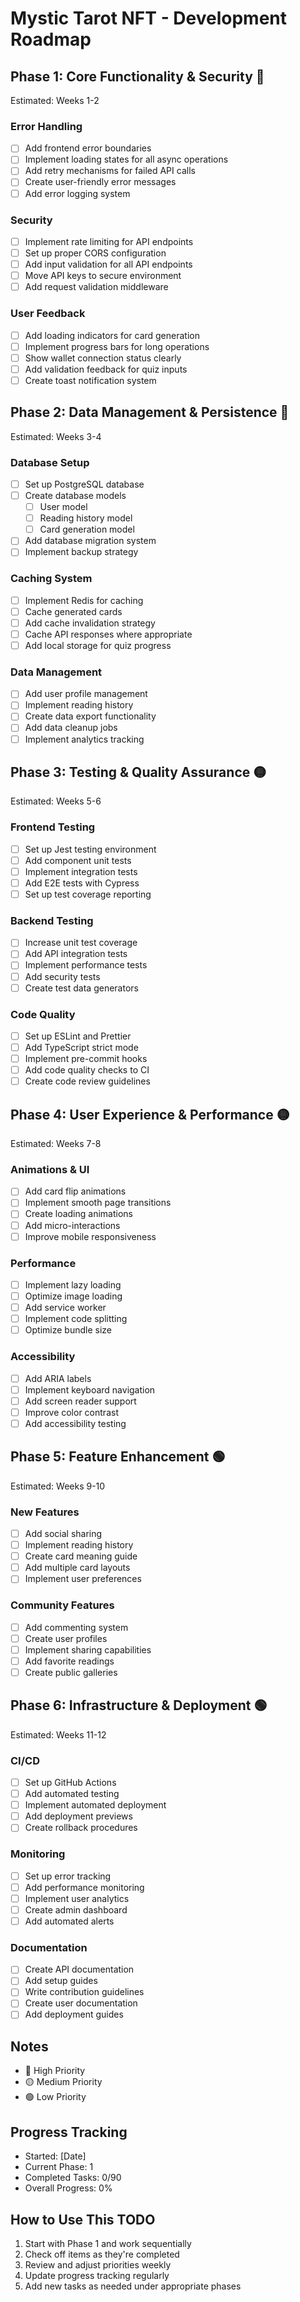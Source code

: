 # Mystic Tarot NFT - Development Roadmap

## Phase 1: Core Functionality & Security 🔴
Estimated: Weeks 1-2

### Error Handling
- [ ] Add frontend error boundaries
- [ ] Implement loading states for all async operations
- [ ] Add retry mechanisms for failed API calls
- [ ] Create user-friendly error messages
- [ ] Add error logging system

### Security
- [ ] Implement rate limiting for API endpoints
- [ ] Set up proper CORS configuration
- [ ] Add input validation for all API endpoints
- [ ] Move API keys to secure environment
- [ ] Add request validation middleware

### User Feedback
- [ ] Add loading indicators for card generation
- [ ] Implement progress bars for long operations
- [ ] Show wallet connection status clearly
- [ ] Add validation feedback for quiz inputs
- [ ] Create toast notification system

## Phase 2: Data Management & Persistence 🔴
Estimated: Weeks 3-4

### Database Setup
- [ ] Set up PostgreSQL database
- [ ] Create database models
  - [ ] User model
  - [ ] Reading history model
  - [ ] Card generation model
- [ ] Add database migration system
- [ ] Implement backup strategy

### Caching System
- [ ] Implement Redis for caching
- [ ] Cache generated cards
- [ ] Add cache invalidation strategy
- [ ] Cache API responses where appropriate
- [ ] Add local storage for quiz progress

### Data Management
- [ ] Add user profile management
- [ ] Implement reading history
- [ ] Create data export functionality
- [ ] Add data cleanup jobs
- [ ] Implement analytics tracking

## Phase 3: Testing & Quality Assurance 🟡
Estimated: Weeks 5-6

### Frontend Testing
- [ ] Set up Jest testing environment
- [ ] Add component unit tests
- [ ] Implement integration tests
- [ ] Add E2E tests with Cypress
- [ ] Set up test coverage reporting

### Backend Testing
- [ ] Increase unit test coverage
- [ ] Add API integration tests
- [ ] Implement performance tests
- [ ] Add security tests
- [ ] Create test data generators

### Code Quality
- [ ] Set up ESLint and Prettier
- [ ] Add TypeScript strict mode
- [ ] Implement pre-commit hooks
- [ ] Add code quality checks to CI
- [ ] Create code review guidelines

## Phase 4: User Experience & Performance 🟡
Estimated: Weeks 7-8

### Animations & UI
- [ ] Add card flip animations
- [ ] Implement smooth page transitions
- [ ] Create loading animations
- [ ] Add micro-interactions
- [ ] Improve mobile responsiveness

### Performance
- [ ] Implement lazy loading
- [ ] Optimize image loading
- [ ] Add service worker
- [ ] Implement code splitting
- [ ] Optimize bundle size

### Accessibility
- [ ] Add ARIA labels
- [ ] Implement keyboard navigation
- [ ] Add screen reader support
- [ ] Improve color contrast
- [ ] Add accessibility testing

## Phase 5: Feature Enhancement 🟢
Estimated: Weeks 9-10

### New Features
- [ ] Add social sharing
- [ ] Implement reading history
- [ ] Create card meaning guide
- [ ] Add multiple card layouts
- [ ] Implement user preferences

### Community Features
- [ ] Add commenting system
- [ ] Create user profiles
- [ ] Implement sharing capabilities
- [ ] Add favorite readings
- [ ] Create public galleries

## Phase 6: Infrastructure & Deployment 🟢
Estimated: Weeks 11-12

### CI/CD
- [ ] Set up GitHub Actions
- [ ] Add automated testing
- [ ] Implement automated deployment
- [ ] Add deployment previews
- [ ] Create rollback procedures

### Monitoring
- [ ] Set up error tracking
- [ ] Add performance monitoring
- [ ] Implement user analytics
- [ ] Create admin dashboard
- [ ] Add automated alerts

### Documentation
- [ ] Create API documentation
- [ ] Add setup guides
- [ ] Write contribution guidelines
- [ ] Create user documentation
- [ ] Add deployment guides

## Notes
- 🔴 High Priority
- 🟡 Medium Priority
- 🟢 Low Priority

## Progress Tracking
- Started: [Date]
- Current Phase: 1
- Completed Tasks: 0/90
- Overall Progress: 0%

## How to Use This TODO
1. Start with Phase 1 and work sequentially
2. Check off items as they're completed
3. Review and adjust priorities weekly
4. Update progress tracking regularly
5. Add new tasks as needed under appropriate phases
